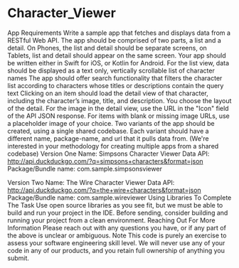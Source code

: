 # Character_Viewer
App Requirements
Write a sample app that fetches and displays data from a RESTful Web API. The app should be comprised of two parts, a list and a detail. On
Phones, the list and detail should be separate screens, on Tablets, list and detail should appear on the same screen. Your app should be written
either in Swift for iOS, or Kotlin for Android.
For the list view, data should be displayed as a text only, vertically scrollable list of character names
The app should offer search functionality that filters the character list according to characters whose titles or descriptions contain the
query text
Clicking on an item should load the detail view of that character, including the character’s image, title, and description. You choose the
layout of the detail.
For the image in the detail view, use the URL in the "Icon" field of the API JSON response. For items with blank or missing image URLs,
use a placeholder image of your choice.
Two variants of the app should be created, using a single shared codebase. Each variant should have a different name, package-name, and url
that it pulls data from. (We're interested in your methodology for creating multiple apps from a shared codebase)
Version One
Name: Simpsons Character Viewer
Data API: http://api.duckduckgo.com/?q=simpsons+characters&format=json
Package/Bundle name: com.sample.simpsonsviewer

Version Two
Name: The Wire Character Viewer
Data API: http://api.duckduckgo.com/?q=the+wire+characters&format=json
Package/Bundle name: com.sample.wireviewer
Using Libraries To Complete The Task
Use open source libraries as you see fit, but we must be able to build and run your project in the IDE. Before sending, consider building and
running your project from a clean environment.
Reaching Out For More Information
Please reach out with any questions you have, or if any part of the above is unclear or ambiguous.
Note
This code is purely an exercise to assess your software engineering skill level. We will never use any of your code in any of our
products, and you retain full ownership of anything you submit.
